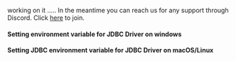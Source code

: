 working on it .....
In the meantime you can reach us for any support through Discord.
Click [here](https://discord.gg/5PNFxQF2nz) to join.

#### Setting environment variable for JDBC Driver on windows
#### Setting JDBC environment variable for JDBC Driver on macOS/Linux